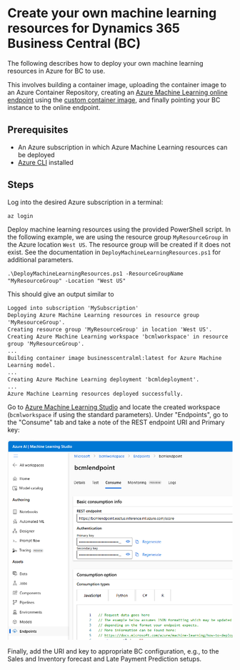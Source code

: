 # Create your own machine learning resources for Dynamics 365 Business Central (BC)

The following describes how to deploy your own machine learning resources in Azure for BC to use.

This involves building a container image, uploading the container image to an Azure Container Repository, creating an [Azure Machine Learning online endpoint](https://learn.microsoft.com/en-us/azure/machine-learning/how-to-deploy-online-endpoints?view=azureml-api-2&tabs=cli) using the [custom container image](https://learn.microsoft.com/en-us/azure/machine-learning/how-to-deploy-custom-container?view=azureml-api-2&tabs=cli), and finally pointing your BC instance to the online endpoint.


## Prerequisites

- An Azure subscription in which Azure Machine Learning resources can be deployed
- [Azure CLI](https://learn.microsoft.com/en-us/cli/azure/install-azure-cli) installed

## Steps

Log into the desired Azure subscription in a terminal:

```
az login
```

Deploy machine learning resources using the provided PowerShell script. In the following example, we are using the resource group `MyResourceGroup` in the Azure location `West US`. The resource group will be created if it does not exist. See the documentation in `DeployMachineLearningResources.ps1` for additional parameters.
```
.\DeployMachineLearningResources.ps1 -ResourceGroupName "MyResourceGroup" -Location "West US"
```

This should give an output similar to
```
Logged into subscription 'MySubscription'
Deploying Azure Machine Learning resources in resource group 'MyResourceGroup'.
Creating resource group 'MyResourceGroup' in location 'West US'.
Creating Azure Machine Learning workspace 'bcmlworkspace' in resource group 'MyResourceGroup'.
...
Building container image businesscentralml:latest for Azure Machine Learning model.
...
Creating Azure Machine Learning deployment 'bcmldeployment'.
...
Azure Machine Learning resources deployed successfully.
```

Go to [Azure Machine Learning Studio](https://ml.azure.com/) and locate the created workspace (`bcmlworkspace` if using the standard parameters). Under "Endpoints", go to the "Consume" tab and take a note of the REST endpoint URI and Primary key:

![Azure Machine Learning Studio](images/bcmlendpoint.png)

Finally, add the URI and key to appropriate BC configuration, e.g., to the Sales and Inventory forecast and Late Payment Prediction setups.